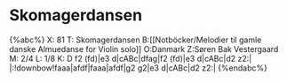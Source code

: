 # Skomagerdansen

{%abc%}
X: 81
T: Skomagerdansen
B:[[Notböcker/Melodier til gamle danske Almuedanse for Violin solo]]
O:Danmark
Z:Søren Bak Vestergaard
M: 2/4
L: 1/8
K: D
f2 (fd)|e3 d|cABc|dfag|f2 (fd)|e3 d|cABc|d2 z2:|\
|:!downbow!faaa|afdf|faaa|afdf|g2 g2|e3 d|cABc|d2 z2:|
{%endabc%}
